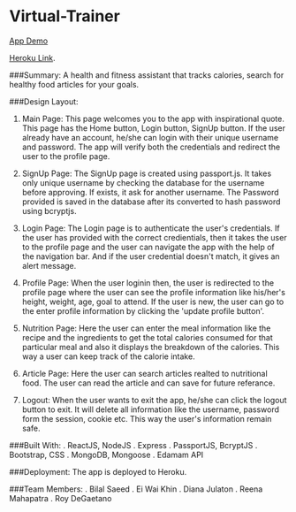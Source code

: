 # Virtual-Trainer

[App Demo](https://drive.google.com/file/d/1Pg9Sg8RtmzQEMFubA4Y2zIfn29_tcG0o/view)

[Heroku Link](https://evening-bastion-35416.herokuapp.com/).

###Summary:
A health and fitness assistant that tracks calories, search for healthy food articles for your goals.

###Design Layout:

1. Main Page: This page welcomes you to the app with inspirational quote. This page has the Home button, Login button, SignUp button. If the user already have an account, he/she can login with their unique username and password. The app will verify both the credentials and redirect the user to the profile page.

2. SignUp Page: The SignUp page is created using passport.js. It takes only unique username by checking the database for the username before approving. If exists, it ask for another username. The Password provided is saved in the database after its converted to hash password using bcryptjs.

3. Login Page: The Login page is to authenticate the user's credentials. If the user has provided with the correct credientials, then it takes the user to the profile page and the user can navigate the app with the help of the navigation bar. And if the user credential doesn't match, it gives an alert message.

4. Profile Page: When the user loginin then, the user is redirected to the profile page where the user can see the profile information like his/her's height, weight, age, goal to attend. If the user is new, the user can go to the enter profile information by clicking the 'update profile button'.

5. Nutrition Page: Here the user can enter the meal information like the recipe and the ingredients to get the total calories consumed for that particular meal and also it displays the breakdown of the calories. This way a user can keep track of the calorie intake.

6. Article Page: Here the user can search articles realted to nutritional food. The user can read the article and can save for future referance.

7. Logout: When the user wants to exit the app, he/she can click the logout button to exit. It will delete all information like the username, password form the session, cookie etc. This way the user's information remain safe.

###Built With:
. ReactJS, NodeJS
. Express
. PassportJS, BcryptJS
. Bootstrap, CSS
. MongoDB, Mongoose
. Edamam API

###Deployment:
The app is deployed to Heroku.

###Team Members:
. Bilal Saeed
. Ei Wai Khin
. Diana Julaton
. Reena Mahapatra
. Roy DeGaetano
